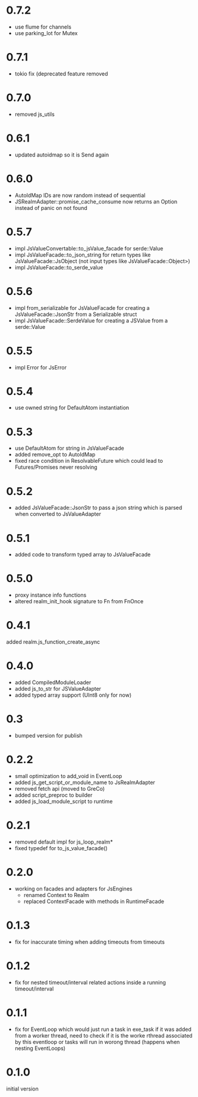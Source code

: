 # 0.7.2

* use flume for channels
* use parking_lot for Mutex

# 0.7.1

* tokio fix (deprecated feature removed

# 0.7.0

* removed js_utils

# 0.6.1

* updated autoidmap so it is Send again

# 0.6.0

* AutoIdMap IDs are now random instead of sequential
* JSRealmAdapter::promise_cache_consume now returns an Option instead of panic on not found

# 0.5.7

* impl JsValueConvertable::to_jsValue_facade for serde::Value
* impl JsValueFacade::to_json_string for return types like JsValueFacade::JsObject (not input types like JsValueFacade::Object>)
* impl JsValueFacade::to_serde_value

# 0.5.6

* impl from_serializable for JsValueFacade for creating a JsValueFacade::JsonStr from a Serializable struct
* impl JsValueFacade::SerdeValue for creating a JSValue from a serde::Value

# 0.5.5

* impl Error for JsError

# 0.5.4

* use owned string for DefaultAtom instantiation 

# 0.5.3

* use DefaultAtom for string in JsValueFacade
* added remove_opt to AutoIdMap
* fixed race condition in ResolvableFuture which could lead to Futures/Promises never resolving

# 0.5.2

* added JsValueFacade::JsonStr to pass a json string which is parsed when converted to JsValueAdapter

# 0.5.1

* added code to transform typed array to JsValueFacade

# 0.5.0

* proxy instance info functions
* altered realm_init_hook signature to Fn from FnOnce

# 0.4.1 

added realm.js_function_create_async

# 0.4.0

* added CompiledModuleLoader
* added js_to_str for JSValueAdapter
* added typed array support (UInt8 only for now)

# 0.3

* bumped version for publish

# 0.2.2 

* small optimization to add_void in EventLoop
* added js_get_script_or_module_name to JsRealmAdapter
* removed fetch api (moved to GreCo)
* added script_preproc to builder
* added js_load_module_script to runtime

# 0.2.1

* removed default impl for js_loop_realm* 
* fixed typedef for to_js_value_facade()

# 0.2.0

* working on facades and adapters for JsEngines
  * renamed Context to Realm
  * replaced ContextFacade with methods in RuntimeFacade

# 0.1.3

* fix for inaccurate timing when adding timeouts from timeouts

# 0.1.2

* fix for nested timeout/interval related actions inside a running timeout/interval

# 0.1.1

* fix for EventLoop which would just run a task in exe_task if it was added from a worker thread, need to check if it is the worke rthread associated by this eventloop or tasks will run in worong thread (happens when nesting EventLoops)

# 0.1.0

initial version
